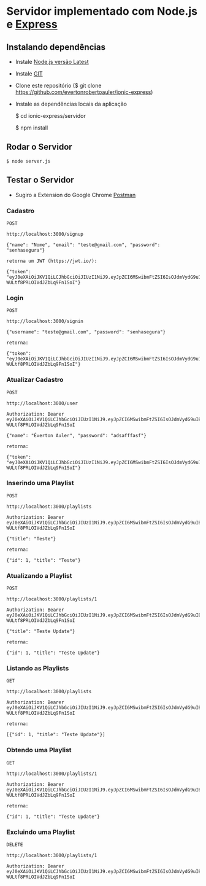 # Servidor implementado com Node.js e [Express](http://expressjs.com/)

## Instalando dependências

- Instale [Node.js versão Latest](https://nodejs.org/en/)
- Instale [GIT](https://git-scm.com/)
- Clone este repositório ($ git clone https://github.com/evertonrobertoauler/ionic-express)
- Instale as dependências locais da aplicação 


    $ cd ionic-express/servidor

    $ npm install


## Rodar o Servidor


    $ node server.js


## Testar o Servidor 

- Sugiro a Extension do Google Chrome [Postman](https://chrome.google.com/webstore/detail/postman/fhbjgbiflinjbdggehcddcbncdddomop?hl=en)

### Cadastro


    POST 

    http://localhost:3000/signup 

    {"name": "Nome", "email": "teste@gmail.com", "password": "senhasegura"}

    retorna um JWT (https://jwt.io/):

    {"token": "eyJ0eXAiOiJKV1QiLCJhbGciOiJIUzI1NiJ9.eyJpZCI6MSwibmFtZSI6IsOJdmVydG9uIEF1bGVyIiwiZW1haWwiOiJldmVydGFkZm9uQGdtYWlsLmNvbSIsImlhdCI6MTQ2MTcyNjY5OH0.RwaHKKyqO3JZjhCLw-WULtf8PRLOIVdJZbLq9Fn1SoI"}


### Login


    POST

    http://localhost:3000/signin

    {"username": "teste@gmail.com", "password": "senhasegura"}

    retorna:

    {"token": "eyJ0eXAiOiJKV1QiLCJhbGciOiJIUzI1NiJ9.eyJpZCI6MSwibmFtZSI6IsOJdmVydG9uIEF1bGVyIiwiZW1haWwiOiJldmVydGFkZm9uQGdtYWlsLmNvbSIsImlhdCI6MTQ2MTcyNjY5OH0.RwaHKKyqO3JZjhCLw-WULtf8PRLOIVdJZbLq9Fn1SoI"}


### Atualizar Cadastro


    POST

    http://localhost:3000/user

    Authorization: Bearer eyJ0eXAiOiJKV1QiLCJhbGciOiJIUzI1NiJ9.eyJpZCI6MSwibmFtZSI6IsOJdmVydG9uIEF1bGVyIiwiZW1haWwiOiJldmVydGFkZm9uQGdtYWlsLmNvbSIsImlhdCI6MTQ2MTcyNjY5OH0.RwaHKKyqO3JZjhCLw-WULtf8PRLOIVdJZbLq9Fn1SoI

    {"name": "Éverton Auler", "password": "adsafffasf"}

    retorna:

    {"token": "eyJ0eXAiOiJKV1QiLCJhbGciOiJIUzI1NiJ9.eyJpZCI6MSwibmFtZSI6IsOJdmVydG9uIEF1bGVyIiwiZW1haWwiOiJldmVydGFkZm9uQGdtYWlsLmNvbSIsImlhdCI6MTQ2MTcyNjY5OH0.RwaHKKyqO3JZjhCLw-WULtf8PRLOIVdJZbLq9Fn1SoI"}


### Inserindo uma Playlist


    POST

    http://localhost:3000/playlists

    Authorization: Bearer eyJ0eXAiOiJKV1QiLCJhbGciOiJIUzI1NiJ9.eyJpZCI6MSwibmFtZSI6IsOJdmVydG9uIEF1bGVyIiwiZW1haWwiOiJldmVydGFkZm9uQGdtYWlsLmNvbSIsImlhdCI6MTQ2MTcyNjY5OH0.RwaHKKyqO3JZjhCLw-WULtf8PRLOIVdJZbLq9Fn1SoI

    {"title": "Teste"}

    retorna:

    {"id": 1, "title": "Teste"}


### Atualizando a Playlist


    POST

    http://localhost:3000/playlists/1

    Authorization: Bearer eyJ0eXAiOiJKV1QiLCJhbGciOiJIUzI1NiJ9.eyJpZCI6MSwibmFtZSI6IsOJdmVydG9uIEF1bGVyIiwiZW1haWwiOiJldmVydGFkZm9uQGdtYWlsLmNvbSIsImlhdCI6MTQ2MTcyNjY5OH0.RwaHKKyqO3JZjhCLw-WULtf8PRLOIVdJZbLq9Fn1SoI

    {"title": "Teste Update"}

    retorna:

    {"id": 1, "title": "Teste Update"}


### Listando as Playlists


    GET

    http://localhost:3000/playlists

    Authorization: Bearer eyJ0eXAiOiJKV1QiLCJhbGciOiJIUzI1NiJ9.eyJpZCI6MSwibmFtZSI6IsOJdmVydG9uIEF1bGVyIiwiZW1haWwiOiJldmVydGFkZm9uQGdtYWlsLmNvbSIsImlhdCI6MTQ2MTcyNjY5OH0.RwaHKKyqO3JZjhCLw-WULtf8PRLOIVdJZbLq9Fn1SoI

    retorna:

    [{"id": 1, "title": "Teste Update"}]


### Obtendo uma Playlist


    GET

    http://localhost:3000/playlists/1

    Authorization: Bearer eyJ0eXAiOiJKV1QiLCJhbGciOiJIUzI1NiJ9.eyJpZCI6MSwibmFtZSI6IsOJdmVydG9uIEF1bGVyIiwiZW1haWwiOiJldmVydGFkZm9uQGdtYWlsLmNvbSIsImlhdCI6MTQ2MTcyNjY5OH0.RwaHKKyqO3JZjhCLw-WULtf8PRLOIVdJZbLq9Fn1SoI

    retorna:

    {"id": 1, "title": "Teste Update"}


### Excluindo uma Playlist


    DELETE

    http://localhost:3000/playlists/1

    Authorization: Bearer eyJ0eXAiOiJKV1QiLCJhbGciOiJIUzI1NiJ9.eyJpZCI6MSwibmFtZSI6IsOJdmVydG9uIEF1bGVyIiwiZW1haWwiOiJldmVydGFkZm9uQGdtYWlsLmNvbSIsImlhdCI6MTQ2MTcyNjY5OH0.RwaHKKyqO3JZjhCLw-WULtf8PRLOIVdJZbLq9Fn1SoI

